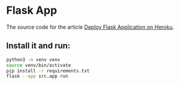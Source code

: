 # Flask App

The source code for the article [Deploy Flask Application on Heroku](https://arlenx.io/Blog/10+Articles/Deploy+Flask+Application+on+Heroku).

## Install it and run:

```sh
python3 -m venv venv
source venv/bin/activate
pip install -r requirements.txt
flask --app src.app run
```

